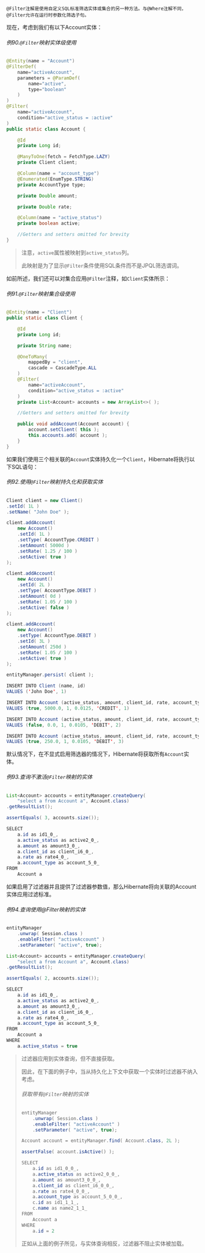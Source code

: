 ```
@Filter注解是使用自定义SQL标准筛选实体或集合的另一种方法。与@Where注解不同，@Filter允许在运行时参数化筛选子句。
```

现在，考虑到我们有以下Account实体：

###### 例90.`@Filter`映射实体级使用

```java
@Entity(name = "Account")
@FilterDef(
    name="activeAccount",
    parameters = @ParamDef(
        name="active",
        type="boolean"
    )
)
@Filter(
    name="activeAccount",
    condition="active_status = :active"
)
public static class Account {

    @Id
    private Long id;

    @ManyToOne(fetch = FetchType.LAZY)
    private Client client;

    @Column(name = "account_type")
    @Enumerated(EnumType.STRING)
    private AccountType type;

    private Double amount;

    private Double rate;

    @Column(name = "active_status")
    private boolean active;

    //Getters and setters omitted for brevity
}
```

> 注意，`active`属性被映射到`active_status`列。
>
> 此映射是为了显示`@Filter`条件使用SQL条件而不是JPQL筛选谓词。

如前所述，我们还可以对集合应用`@Filter`注释，如`Client`实体所示：

###### 例91.`@Filter`映射集合级使用

```java
@Entity(name = "Client")
public static class Client {

    @Id
    private Long id;

    private String name;

    @OneToMany(
        mappedBy = "client",
        cascade = CascadeType.ALL
    )
    @Filter(
        name="activeAccount",
        condition="active_status = :active"
    )
    private List<Account> accounts = new ArrayList<>( );

    //Getters and setters omitted for brevity

    public void addAccount(Account account) {
        account.setClient( this );
        this.accounts.add( account );
    }
}
```

如果我们使用三个相关联的`Account`实体持久化一个`Client`，Hibernate将执行以下SQL语句：

###### 例92.使用`@Filter`映射持久化和获取实体

```java
Client client = new Client()
.setId( 1L )
.setName( "John Doe" );

client.addAccount(
    new Account()
    .setId( 1L )
    .setType( AccountType.CREDIT )
    .setAmount( 5000d )
    .setRate( 1.25 / 100 )
    .setActive( true )
);

client.addAccount(
    new Account()
    .setId( 2L )
    .setType( AccountType.DEBIT )
    .setAmount( 0d )
    .setRate( 1.05 / 100 )
    .setActive( false )
);

client.addAccount(
    new Account()
    .setType( AccountType.DEBIT )
    .setId( 3L )
    .setAmount( 250d )
    .setRate( 1.05 / 100 )
    .setActive( true )
);

entityManager.persist( client );
```

```java
INSERT INTO Client (name, id)
VALUES ('John Doe', 1)

INSERT INTO Account (active_status, amount, client_id, rate, account_type, id)
VALUES (true, 5000.0, 1, 0.0125, 'CREDIT', 1)

INSERT INTO Account (active_status, amount, client_id, rate, account_type, id)
VALUES (false, 0.0, 1, 0.0105, 'DEBIT', 2)

INSERT INTO Account (active_status, amount, client_id, rate, account_type, id)
VALUES (true, 250.0, 1, 0.0105, 'DEBIT', 3)
```

默认情况下，在不显式启用筛选器的情况下，Hibernate将获取所有`Account`实体。

###### 例93.查询不激活`@Filter`映射的实体

```java
List<Account> accounts = entityManager.createQuery(
    "select a from Account a", Account.class)
.getResultList();

assertEquals( 3, accounts.size());
```

```java
SELECT
    a.id as id1_0_,
    a.active_status as active2_0_,
    a.amount as amount3_0_,
    a.client_id as client_i6_0_,
    a.rate as rate4_0_,
    a.account_type as account_5_0_
FROM
    Account a
```

如果启用了过滤器并且提供了过滤器参数值，那么Hibernate将向关联的Account实体应用过滤标准。

###### 例94.查询使用@Filter映射的实体

```java
entityManager
    .unwrap( Session.class )
    .enableFilter( "activeAccount" )
    .setParameter( "active", true);

List<Account> accounts = entityManager.createQuery(
    "select a from Account a", Account.class)
.getResultList();

assertEquals( 2, accounts.size());
```

```java
SELECT
    a.id as id1_0_,
    a.active_status as active2_0_,
    a.amount as amount3_0_,
    a.client_id as client_i6_0_,
    a.rate as rate4_0_,
    a.account_type as account_5_0_
FROM
    Account a
WHERE
    a.active_status = true
```

> 过滤器应用到实体查询，但不直接获取。
>
> 因此，在下面的例子中，当从持久化上下文中获取一个实体时过滤器不纳入考虑。
>
> ###### 获取带有`@Filter`映射的实体
>
> ```java
> entityManager
>     .unwrap( Session.class )
>     .enableFilter( "activeAccount" )
>     .setParameter( "active", true);
>
> Account account = entityManager.find( Account.class, 2L );
>
> assertFalse( account.isActive() );
> ```
>
> ```java
> SELECT
>     a.id as id1_0_0_,
>     a.active_status as active2_0_0_,
>     a.amount as amount3_0_0_,
>     a.client_id as client_i6_0_0_,
>     a.rate as rate4_0_0_,
>     a.account_type as account_5_0_0_,
>     c.id as id1_1_1_,
>     c.name as name2_1_1_
> FROM
>     Account a
> WHERE
>     a.id = 2
> ```
>
> 正如从上面的例子所见，与实体查询相反，过滤器不阻止实体被加载。



